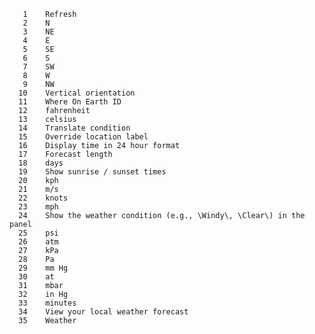        1	Refresh
       2	N
       3	NE
       4	E
       5	SE
       6	S
       7	SW
       8	W
       9	NW
      10	Vertical orientation
      11	Where On Earth ID
      12	fahrenheit
      13	celsius
      14	Translate condition
      15	Override location label
      16	Display time in 24 hour format
      17	Forecast length
      18	days
      19	Show sunrise / sunset times
      20	kph
      21	m/s
      22	knots
      23	mph
      24	Show the weather condition (e.g., \Windy\, \Clear\) in the panel
      25	psi
      26	atm
      27	kPa
      28	Pa
      29	mm Hg
      30	at
      31	mbar
      32	in Hg
      33	minutes
      34	View your local weather forecast
      35	Weather
